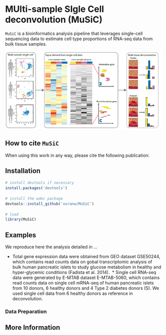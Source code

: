# MUlti-sample SIgle Cell deconvolution (MuSiC)

`MuSiC` is a bioinformatics analysis pipeline that leverages single-cell sequencing data to estimate cell type proportions of RNA-seq data from bulk tissue samples.

![MuSiC_pipeline](image/pipeline.png)

## How to cite `MuSiC`
When using this work in any way, please cite the following publication:


## Installation
```R
# install devtools if necessary
install.packages('devtools')

# install the wdec package
devtools::install_github('xuranw/MuSiC')

# load
library(MuSiC)
```
## Examples
We reproduce here the analysis detailed in ...
  * Total gene expression data were obtained from GEO dataset GSE50244, which contains read counts data on gobal transcriptomic analysis of bulk human pancreatic islets to study glucose metabolism in healthy and hyper-glycemic conditions (Fadista et al. 2014).
  * Single cell RNA-seq data were generated by E-MTAB dataset E-MTAB-5060, which contains read counts data on single cell mRNA-seq of human pancreatic islets from 10 donors, 6 healthy donors and 4 Type 2 diabetes donors (S). We used single cell data from 6 healthy donors as reference in deconvolution.

### Data Preparation 

## More Information
